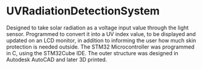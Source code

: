 # UVRadiationDetectionSystem
Designed to take solar radiation as a voltage input value through the light sensor.
Programmed to convert it into a UV index value, to be displayed and updated on an LCD monitor, in addition to informing the user how much skin protection is needed outside.
The STM32 Microcontroller was programmed in C, using the STM32Cube IDE.
The outer structure was designed in Autodesk AutoCAD and later 3D printed.

